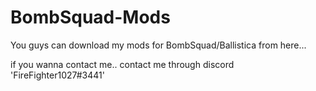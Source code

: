 # BombSquad-Mods
You guys can download my mods for BombSquad/Ballistica from here...

if you wanna contact me.. contact me through discord 'FireFighter1027#3441'
